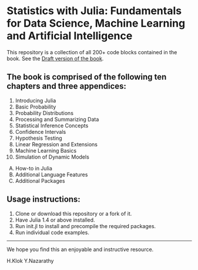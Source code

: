 # Statistics with Julia: Fundamentals for Data Science, Machine Learning and Artificial Intelligence


This repository is a collection of all 200+ code blocks contained in the book. See the [Draft version of the book](https://people.smp.uq.edu.au/YoniNazarathy/julia-stats/StatisticsWithJulia.pdf).

## The book is comprised of the following ten chapters and three appendices:

1. Introducing Julia
2. Basic Probability
3. Probability Distributions
4. Processing and Summarizing Data
5. Statistical Inference Concepts
6. Confidence Intervals
7. Hypothesis Testing
8. Linear Regression and Extensions
9. Machine Learning Basics
10. Simulation of Dynamic Models

<ol type="A">
	<li> How-to in Julia</li>
	<li>Additional Language Features</li>
	<li>Additional Packages</li>
</ol>

## Usage instructions:

1. Clone or download this repository or a fork of it.
1. Have Julia 1.4 or above installed.
1. Run init.jl to install and precompile the required packages.
1. Run individual code examples.

---

We hope you find this an enjoyable and instructive resource.

H.Klok
Y.Nazarathy
